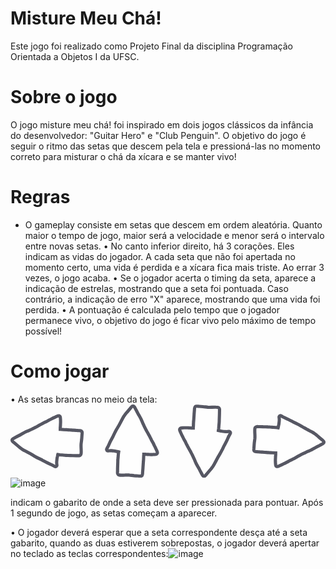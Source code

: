 # Misture Meu Chá!
Este jogo foi realizado como Projeto Final da disciplina Programação Orientada a Objetos I da UFSC.

# Sobre o jogo
O jogo misture meu chá! foi inspirado em dois jogos clássicos da infância do desenvolvedor: "Guitar Hero" e "Club Penguin". O objetivo do jogo é seguir o ritmo das setas que descem pela tela e pressioná-las no momento correto para misturar o chá da xícara e se manter vivo!

# Regras
- O gameplay consiste em setas que descem em ordem aleatória. Quanto maior o tempo de jogo, maior será a velocidade e menor será o intervalo entre novas setas.
• No canto inferior direito, há 3 corações. Eles indicam as vidas do jogador. A cada seta que não foi apertada no momento certo, uma vida é perdida e a xícara fica mais triste. Ao errar 3 vezes, o jogo acaba.
• Se o jogador acerta o timing da seta, aparece a indicação de estrelas, mostrando que a seta foi pontuada. Caso contrário, a indicação de erro "X" aparece, mostrando que uma vida foi perdida.
• A pontuação é calculada pelo tempo que o jogador permanece vivo, o objetivo do jogo é ficar vivo pelo máximo de tempo possível!

# Como jogar
• As setas brancas no meio da tela:<?xml version="1.0" encoding="UTF-8"?>
<svg id="Layer_1" data-name="Layer 1" xmlns="http://www.w3.org/2000/svg" viewBox="0 0 95.41 22.21">
  <defs>
    <style>
      .cls-1 {
        fill: #fff;
        opacity: .9;
        stroke: #454653;
        stroke-miterlimit: 10;
        stroke-width: .97px;
      }
    </style>
  </defs>
  <path class="cls-1" d="m14.82,3.45c.15.07.24.21.26.37,0,.04,0,.08.01.12.01.14.02.27.04.4.02.2.02.41.03.61,0,.18.01.36,0,.54,0,.21-.03.43-.03.64,0,.18-.02.35-.03.53,0,.1-.02.2-.03.31h0s0,.03,0,.04c0,.05,0,.09,0,.14,0,.13,0,.25,0,.38h.02c.33.03.65.05.98.06.38,0,.76.03,1.14.06-.02,0-.04,0-.05,0,.42.04.83.06,1.24.09.26.02.52.04.78.05.28.01.56.04.83.06.22.02.43.03.65.05.13,0,.27.02.4.03.19.03.42.07.54.24.06.09.1.18.1.29h0s0,.07,0,.1c0,.07,0,.14-.01.21-.01.19-.04.38-.05.57-.03.38-.05.76-.08,1.14-.05.49-.13.98-.18,1.47-.03.42-.02.83,0,1.25.02.4.04.79.03,1.19,0,.18,0,.37-.04.55-.02.12-.06.24-.14.34-.1.12-.24.2-.4.22-.16.01-.32,0-.48,0-.16,0-.32,0-.47-.01-.33,0-.66,0-.99-.02-.49-.02-.98-.03-1.47-.05-.21,0-.42,0-.62-.02-.26-.01-.52-.04-.78-.07-.35-.03-.7-.04-1.05-.08-.21-.03-.43-.07-.64-.1-.02.06-.03.12-.04.18-.02.13-.04.25-.06.38-.03.13-.06.25-.09.37-.04.17-.06.34-.08.52-.02.24-.05.48-.07.72-.01.15-.01.29,0,.44,0,.17.03.34.05.51.01.1.03.21-.02.3-.06.14-.19.23-.34.25-.17.02-.33-.08-.46-.16-.17-.11-.35-.2-.53-.3-.49-.25-1-.44-1.49-.68-.54-.26-1.07-.57-1.6-.85-.33-.16-.67-.32-1.01-.48-.36-.18-.71-.36-1.06-.56-.34-.19-.67-.4-1.01-.6-.3-.17-.61-.34-.92-.5-.02,0-.03-.02-.05-.03-.43-.22-.86-.45-1.29-.68-.02,0-.03-.01-.05-.02-.05-.03-.11-.06-.16-.08-.05-.02-.1-.06-.14-.1-.02,0-.03-.01-.04-.02-.17-.09-.32-.2-.48-.31-.15-.11-.32-.22-.47-.34-.14-.11-.28-.23-.42-.35-.55-.46-1.09-.95-1.67-1.4-.14-.11-.29-.22-.34-.4-.06-.2.04-.41.2-.53.16-.12.34-.22.51-.31.19-.09.37-.2.55-.3.21-.11.42-.22.63-.32.26-.13.52-.27.77-.42.28-.16.55-.32.83-.47.14-.08.29-.16.43-.23.15-.07.31-.14.46-.2.29-.12.59-.23.88-.37h0s0,0,0,0c0,0,0,0,0,0,.13-.06.25-.13.39-.19.13-.06.27-.12.4-.18.16-.08.33-.16.49-.24.32-.15.62-.33.94-.49s.63-.36.96-.54c.16-.09.32-.18.48-.27.17-.09.34-.17.5-.25.17-.09.33-.19.51-.27.15-.07.3-.13.45-.2.27-.14.52-.31.78-.45.28-.15.58-.28.87-.42.17-.09.34-.18.5-.26.19-.09.38-.18.57-.26.17-.08.34-.15.51-.23.1-.04.2-.07.3-.1.13-.04.27-.05.39,0Z"/>
  <path class="cls-1" d="m44.45,14.82c-.07.15-.21.24-.37.26-.04,0-.08,0-.12.01-.14.01-.27.02-.4.04-.2.02-.41.02-.61.03-.18,0-.36.01-.54,0-.21,0-.43-.03-.64-.03-.18,0-.35-.02-.53-.03-.1,0-.2-.02-.31-.03h0s-.02,0-.03,0c-.05,0-.09,0-.14,0-.13,0-.25,0-.38,0v.02h0c-.03.33-.05.65-.06.98,0,.38-.03.76-.06,1.14,0-.02,0-.04,0-.05-.04.42-.06.83-.09,1.24-.02.26-.04.52-.05.78-.01.28-.04.56-.06.83-.02.22-.03.43-.05.65,0,.13-.02.27-.03.4-.03.19-.07.42-.24.54-.09.06-.18.1-.29.1h0s-.06,0-.09,0c-.07,0-.14,0-.21-.01-.19-.01-.38-.04-.57-.05-.38-.03-.76-.05-1.14-.08-.49-.05-.98-.13-1.47-.18-.42-.03-.83-.02-1.25,0-.4.02-.79.04-1.19.03-.18,0-.37,0-.55-.04-.12-.02-.24-.06-.34-.14-.12-.1-.2-.24-.22-.4-.01-.16,0-.32,0-.48,0-.16,0-.32.01-.47,0-.33,0-.66.02-.99.02-.49.03-.98.05-1.47,0-.21,0-.42.02-.62.01-.26.04-.52.07-.78.03-.35.04-.7.08-1.05.03-.21.07-.43.1-.64-.06-.02-.12-.03-.18-.04-.13-.02-.25-.04-.38-.06-.13-.03-.25-.06-.37-.09-.17-.04-.34-.06-.52-.08-.24-.02-.48-.05-.72-.07-.15-.01-.29-.01-.44,0-.17,0-.34.03-.51.05-.1.01-.21.03-.3-.02-.14-.06-.23-.19-.25-.34-.02-.17.08-.33.16-.46.11-.17.2-.35.3-.53.25-.49.44-1,.68-1.49.26-.54.57-1.07.85-1.6.16-.33.32-.67.48-1.01.18-.36.36-.71.56-1.06.19-.34.4-.67.6-1.01.17-.3.34-.61.5-.92,0-.02.02-.03.03-.05.22-.43.45-.86.68-1.29,0-.02.01-.03.02-.05.03-.05.06-.11.08-.16.02-.05.06-.1.1-.14,0-.02.01-.03.02-.04.09-.17.2-.32.31-.48.11-.15.22-.32.34-.47.11-.14.23-.28.35-.42.46-.55.95-1.09,1.4-1.67.11-.14.22-.29.4-.34.2-.06.41.04.53.2.12.16.22.34.31.51.09.19.2.37.3.55.11.21.22.42.32.63.13.26.27.52.42.77.16.28.32.55.47.83.08.14.16.29.23.43.07.15.14.31.2.46.12.29.23.59.37.88h0s0,0,0,0h0s0,0,0,0c.06.13.13.25.19.39.06.13.12.27.18.4.08.16.16.33.24.49.15.32.33.62.49.94s.36.63.54.96c.09.16.18.32.27.48.09.17.17.34.25.5.09.17.19.33.27.51.07.15.13.3.2.45.14.27.31.52.45.78.15.28.28.58.42.87.09.17.18.34.26.5.09.19.18.38.26.57.08.17.15.34.23.51.04.1.07.2.1.3.04.13.05.27,0,.39Z"/>
  <path class="cls-1" d="m51.28,7.39c.07-.15.21-.24.37-.26.04,0,.08,0,.12-.01.14-.01.27-.02.4-.04.2-.02.41-.02.61-.03.18,0,.36-.01.54,0,.21,0,.43.03.64.03.18,0,.35.02.53.03.1,0,.2.02.31.03h0s.02,0,.03,0c.05,0,.09,0,.14,0,.13,0,.25,0,.38,0v-.02h0c.03-.33.05-.65.06-.98,0-.38.03-.76.06-1.14,0,.02,0,.04,0,.05.04-.42.06-.83.09-1.24.02-.26.04-.52.05-.78.01-.28.04-.56.06-.83.02-.22.03-.43.05-.65,0-.13.02-.27.03-.4.03-.19.07-.42.24-.54.09-.06.18-.1.29-.1h0s.06,0,.09,0c.07,0,.14,0,.21.01.19.01.38.04.57.05.38.03.76.05,1.14.08.49.05.98.13,1.47.18.42.03.83.02,1.25,0,.4-.02.79-.04,1.19-.03.18,0,.37,0,.55.04.12.02.24.06.34.14.12.1.2.24.22.4.01.16,0,.32,0,.48,0,.16,0,.32-.01.47,0,.33,0,.66-.02.99-.02.49-.03.98-.05,1.47,0,.21,0,.42-.02.62-.01.26-.04.52-.07.78-.03.35-.04.7-.08,1.05-.03.21-.07.43-.1.64.06.02.12.03.18.04.13.02.25.04.38.06.13.03.25.06.37.09.17.04.34.06.52.08.24.02.48.05.72.07.15.01.29.01.44,0,.17,0,.34-.03.51-.05.1-.01.21-.03.3.02.14.06.23.19.25.34.02.17-.08.33-.16.46-.11.17-.2.35-.3.53-.25.49-.44,1-.68,1.49-.26.54-.57,1.07-.85,1.6-.16.33-.32.67-.48,1.01-.18.36-.36.71-.56,1.06-.19.34-.4.67-.6,1.01-.17.3-.34.61-.5.92,0,.02-.02.03-.03.05-.22.43-.45.86-.68,1.29,0,.02-.01.03-.02.05-.03.05-.06.11-.08.16-.02.05-.06.1-.1.14,0,.02-.01.03-.02.04-.09.17-.2.32-.31.48-.11.15-.22.32-.34.47-.11.14-.23.28-.35.42-.46.55-.95,1.09-1.4,1.67-.11.14-.22.29-.4.34-.2.06-.41-.04-.53-.2-.12-.16-.22-.34-.31-.51-.09-.19-.2-.37-.3-.55-.11-.21-.22-.42-.32-.63-.13-.26-.27-.52-.42-.77-.16-.28-.32-.55-.47-.83-.08-.14-.16-.29-.23-.43-.07-.15-.14-.31-.2-.46-.12-.29-.23-.59-.37-.88h0s0,0,0,0h0s0,0,0,0c-.06-.13-.13-.25-.19-.39-.06-.13-.12-.27-.18-.4-.08-.16-.16-.33-.24-.49-.15-.32-.33-.62-.49-.94s-.36-.63-.54-.96c-.09-.16-.18-.32-.27-.48-.09-.17-.17-.34-.25-.5-.09-.17-.19-.33-.27-.51-.07-.15-.13-.3-.2-.45-.14-.27-.31-.52-.45-.78-.15-.28-.28-.58-.42-.87-.09-.17-.18-.34-.26-.5-.09-.19-.18-.38-.26-.57-.08-.17-.15-.34-.23-.51-.04-.1-.07-.2-.1-.3-.04-.13-.05-.27,0-.39Z"/>
  <path class="cls-1" d="m80.58,18.76c-.15-.07-.24-.21-.26-.37,0-.04,0-.08-.01-.12-.01-.14-.02-.27-.04-.4-.02-.2-.02-.41-.03-.61,0-.18-.01-.36,0-.54,0-.21.03-.43.03-.64,0-.18.02-.35.03-.53,0-.1.02-.2.03-.31h0s0-.03,0-.04c0-.05,0-.09,0-.14,0-.13,0-.25,0-.38h-.02c-.33-.03-.65-.05-.98-.06-.38,0-.76-.03-1.14-.06.02,0,.04,0,.05,0-.42-.04-.83-.06-1.24-.09-.26-.02-.52-.04-.78-.05-.28-.01-.56-.04-.83-.06-.22-.02-.43-.03-.65-.05-.13,0-.27-.02-.4-.03-.19-.03-.42-.07-.54-.24-.06-.09-.1-.18-.1-.29h0s0-.07,0-.1c0-.07,0-.14.01-.21.01-.19.04-.38.05-.57.03-.38.05-.76.08-1.14.05-.49.13-.98.18-1.47.03-.42.02-.83,0-1.25-.02-.4-.04-.79-.03-1.19,0-.18,0-.37.04-.55.02-.12.06-.24.14-.34.1-.12.24-.2.4-.22.16-.01.32,0,.48,0,.16,0,.32,0,.47.01.33,0,.66,0,.99.02.49.02.98.03,1.47.05.21,0,.42,0,.62.02.26.01.52.04.78.07.35.03.7.04,1.05.08.21.03.43.07.64.1.02-.06.03-.12.04-.18.02-.13.04-.25.06-.38.03-.13.06-.25.09-.37.04-.17.06-.34.08-.52.02-.24.05-.48.07-.72.01-.15.01-.29,0-.44,0-.17-.03-.34-.05-.51-.01-.1-.03-.21.02-.3.06-.14.19-.23.34-.25.17-.02.33.08.46.16.17.11.35.2.53.3.49.25,1,.44,1.49.68.54.26,1.07.57,1.6.85.33.16.67.32,1.01.48.36.18.71.36,1.06.56.34.19.67.4,1.01.6.3.17.61.34.92.5.02,0,.03.02.05.03.43.22.86.45,1.29.68.02,0,.03.01.05.02.05.03.11.06.16.08.05.02.1.06.14.1.02,0,.03.01.04.02.17.09.32.2.48.31.15.11.32.22.47.34.14.11.28.23.42.35.55.46,1.09.95,1.67,1.4.14.11.29.22.34.4.06.2-.04.41-.2.53-.16.12-.34.22-.51.31-.19.09-.37.2-.55.3-.21.11-.42.22-.63.32-.26.13-.52.27-.77.42-.28.16-.55.32-.83.47-.14.08-.29.16-.43.23-.15.07-.31.14-.46.2-.29.12-.59.23-.88.37h0,0,0s0,0,0,0c0,0,0,0,0,0-.13.06-.25.13-.39.19-.13.06-.27.12-.4.18-.16.08-.33.16-.49.24-.32.15-.62.33-.94.49s-.63.36-.96.54c-.16.09-.32.18-.48.27-.17.09-.34.17-.5.25-.17.09-.33.19-.51.27-.15.07-.3.13-.45.2-.27.14-.52.31-.78.45-.28.15-.58.28-.87.42-.17.09-.34.18-.5.26-.19.09-.38.18-.57.26-.17.08-.34.15-.51.23-.1.04-.2.07-.3.1-.13.04-.27.05-.39,0Z"/>
</svg>![image](https://github.com/pehqge/misture-meu-cha/assets/117869493/b04cbe45-09e1-473d-b6da-378fe74998d9)

indicam o gabarito de onde a seta deve ser pressionada para pontuar. Após 1 segundo de jogo, as setas começam a aparecer.

• O jogador deverá esperar que a seta correspondente desça até a seta gabarito, quando as duas estiverem sobrepostas, o jogador deverá apertar no teclado as teclas correspondentes:![image](https://github.com/pehqge/misture-meu-cha/assets/117869493/885d9d88-e453-47aa-bdbc-95ab78844248)
